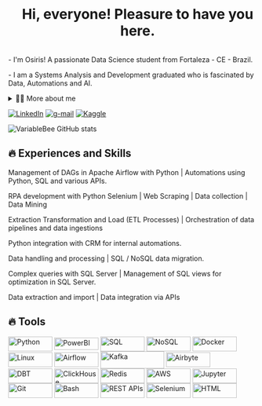 <!--título-->
<div id="user-content-toc">
  <ul align="center">
    <summary><h1 style="display: inline-block">Hi, everyone! Pleasure to have you here.</h1></summary>
</div>

<!-- Presentation -->
<p>
  - I'm Osiris! A passionate Data Science student from Fortaleza - CE - Brazil.
</p>
</p>
  - I am a Systems Analysis and Development graduated who is fascinated by Data, Automations and AI.

  </p>


<!-- Dropdown -->
<details>
  <summary>👨‍💻 More about me</summary>
</p>
  I studied Engineering at the Federal University of Ceará, and in the end of the second year of the course I embarked on an exchange experience in Canada :canada: for a few months to improve my English skills, and when I returned 
  I realized that my place was in technology, so I interrupted my degree, which was in progress, to follow this great desire to build impactful solutions through technology  </p>

 I aim to deepen my knowledge to boost my performance in the corporate context which I work, as well as to further qualify myself in the data field, especially in Data Science with Machine Learning and Data Engineering with Big Data, which are areas I dedicate my time and commitment in.
</details>

<!-- Links -->
[![LinkedIn](https://img.shields.io/badge/LinkedIn-0077B5?style=for-the-badge&logo=linkedin&logoColor=white)](https://www.linkedin.com/in/osiriscastro/)
[![g-mail](https://img.shields.io/badge/Gmail-D14836?style=for-the-badge&logo=gmail&logoColor=white)](mailto:osirisdatantech@gmail.com)
[![Kaggle](https://img.shields.io/badge/Kaggle-20BEFF?style=for-the-badge&logo=Kaggle&logoColor=white)](https://www.kaggle.com/osirisdatascience)



<!-- GithubStats -->
![VariableBee GitHub stats](https://github-readme-stats.vercel.app/api?username=osirisdatascience&show_icons=true&theme=gotham)



## 🔥 Experiences and Skills
<!-- Sklls: Programming Languages -->
  <div style="flex-basis: 48%;">
    <p>Management of DAGs in Apache Airflow with Python | Automations using Python, SQL and various APIs.</p>
    <p>RPA development with Python Selenium | Web Scraping | Data collection | Data Mining</p>
    <p>Extraction Transformation and Load (ETL Processes) | Orchestration of data pipelines and data ingestions</p>
    <p>Python integration with CRM for internal automations.</p>
    <p>Data handling and processing | SQL / NoSQL data migration.</p>
    <p>Complex queries with SQL Server | Management of SQL views for optimization in SQL Server.</p>
    <p>Data extraction and import | Data integration via APIs</p>
  </div>
  
## 🔥 Tools 
  <!-- Skills: Tools & Frameworks -->
  <div style="flex-basis: 48%;">
      <img align="center" alt="Python" height="30" width="90" src="https://img.shields.io/badge/Python-14354C?style=for-the-badge&logo=python&logoColor=white">
      <img align="center" alt="PowerBI" height="25" width="90" src="https://img.shields.io/badge/-PowerBI-black?style=flat-square&logo=microsoft&logoColor=red">
      <img align="center" alt="SQL" height="30" width="90" src="https://img.shields.io/badge/SQL-003B57?style=for-the-badge&logo=postgresql&logoColor=white">
      <img align="center" alt="NoSQL" height="30" width="90" src="https://img.shields.io/badge/NoSQL-4A4A55?style=for-the-badge&logo=mongodb&logoColor=white">
      <img align="center" alt="Docker" height="30" width="90" src="https://img.shields.io/badge/-Docker-black?style=flat-square&logo=docker">
      <img align="center" alt="Linux" height="30" width="90" src="https://img.shields.io/badge/-Linux-black?style=flat-square&logo=linux">
      <img align="center" alt="Airflow" height="30" width="90" src="https://img.shields.io/badge/Airflow-017CEE?style=for-the-badge&logo=Apache%20Airflow&logoColor=white">
      <img align="center" alt="Kafka" height="35" width="130" src="https://img.shields.io/badge/Apache%20Kafka-231F20?style=for-the-badge&logo=apache-kafka&logoColor=white">
      <img align="center" alt="Airbyte" height="30" width="90" src="https://img.shields.io/badge/Airbyte-008CE3?style=for-the-badge&logo=airbyte&logoColor=white">
      <img align="center" alt="DBT" height="30" width="90" src="https://img.shields.io/badge/DBT-FF694B?style=for-the-badge&logo=dbt&logoColor=white">
      <img align="center" alt="ClickHouse" height="30" width="90" src="https://img.shields.io/badge/ClickHouse-FFCC01?style=for-the-badge&logo=clickhouse&logoColor=black">
      <img align="center" alt="Redis" height="30" width="90" src="https://img.shields.io/badge/Redis-DC382D?style=for-the-badge&logo=redis&logoColor=white">
      <img align="center" alt="AWS" height="30" width="90" src="https://img.shields.io/badge/AWS-232F3E?style=for-the-badge&logo=amazon-aws&logoColor=white">
      <img align="center" alt="Jupyter" height="30" width="90" src="https://img.shields.io/badge/Jupyter-F37626?style=for-the-badge&logo=Jupyter&logoColor=white">
      <img align="center" alt="Git" height="30" width="90" src="https://img.shields.io/badge/Git-F05032?style=for-the-badge&logo=git&logoColor=white">
      <img align="center" alt="Bash" height="30" width="90" src="https://img.shields.io/badge/Bash-4EAA25?style=for-the-badge&logo=gnu-bash&logoColor=white">
      <img align="center" alt="REST APIs" height="30" width="90" src="https://img.shields.io/badge/REST%20APIs-008FC7?style=for-the-badge&logo=api&logoColor=white">
      <img align="center" alt="Selenium" height="30" width="90" src="https://img.shields.io/badge/Selenium-43B02A?style=for-the-badge&logo=selenium&logoColor=white">
      <img align="center" alt="HTML" height="30" width="90" src="https://img.shields.io/badge/-HTML5-black?style=flat-square&logo=HTML5">
    
  </div>

  
